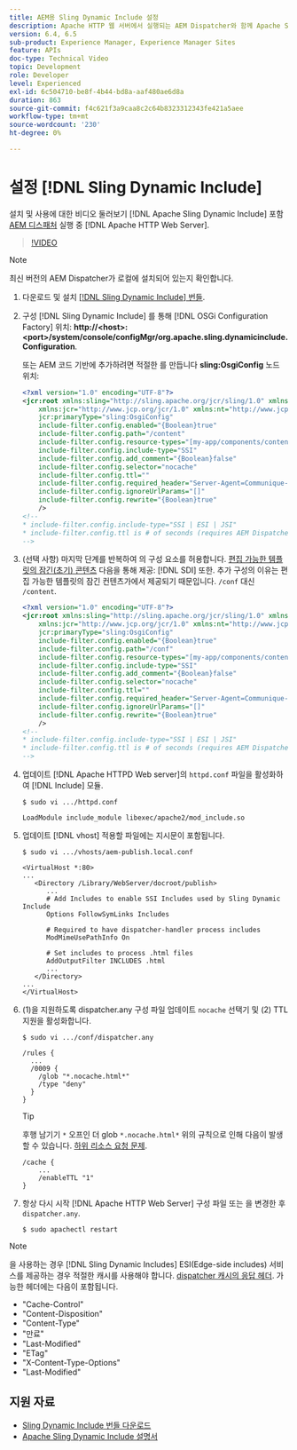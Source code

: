 ```yaml
---
title: AEM용 Sling Dynamic Include 설정
description: Apache HTTP 웹 서버에서 실행되는 AEM Dispatcher와 함께 Apache Sling Dynamic Include를 설치하고 사용하는 비디오 설명입니다.
version: 6.4, 6.5
sub-product: Experience Manager, Experience Manager Sites
feature: APIs
doc-type: Technical Video
topic: Development
role: Developer
level: Experienced
exl-id: 6c504710-be8f-4b44-bd8a-aaf480ae6d8a
duration: 863
source-git-commit: f4c621f3a9caa8c2c64b8323312343fe421a5aee
workflow-type: tm+mt
source-wordcount: '230'
ht-degree: 0%

---
```


# 설정 [!DNL Sling Dynamic Include]

설치 및 사용에 대한 비디오 둘러보기 [!DNL Apache Sling Dynamic Include] 포함 [AEM 디스패처](https://experienceleague.adobe.com/docs/experience-manager-dispatcher/using/dispatcher.html) 실행 중 [!DNL Apache HTTP Web Server].

>[!VIDEO](https://video.tv.adobe.com/v/17040?quality=12&learn=on)

>[!NOTE]
>
> 최신 버전의 AEM Dispatcher가 로컬에 설치되어 있는지 확인합니다.

1. 다운로드 및 설치 [[!DNL Sling Dynamic Include] 번들](https://sling.apache.org/downloads.cgi).
1. 구성 [!DNL Sling Dynamic Include] 를 통해 [!DNL OSGi Configuration Factory] 위치: **http://&lt;host>:&lt;port>/system/console/configMgr/org.apache.sling.dynamicinclude.Configuration**.

   또는 AEM 코드 기반에 추가하려면 적절한 를 만듭니다 **sling:OsgiConfig** 노드 위치:

   ```xml
   <?xml version="1.0" encoding="UTF-8"?>
   <jcr:root xmlns:sling="http://sling.apache.org/jcr/sling/1.0" xmlns:cq="http://www.day.com/jcr/cq/1.0"
       xmlns:jcr="http://www.jcp.org/jcr/1.0" xmlns:nt="http://www.jcp.org/jcr/nt/1.0"
       jcr:primaryType="sling:OsgiConfig"
       include-filter.config.enabled="{Boolean}true"
       include-filter.config.path="/content"
       include-filter.config.resource-types="[my-app/components/content/highly-dynamic]"
       include-filter.config.include-type="SSI" 
       include-filter.config.add_comment="{Boolean}false"
       include-filter.config.selector="nocache"
       include-filter.config.ttl=""
       include-filter.config.required_header="Server-Agent=Communique-Dispatcher"
       include-filter.config.ignoreUrlParams="[]"
       include-filter.config.rewrite="{Boolean}true"
       />
   <!--
   * include-filter.config.include-type="SSI | ESI | JSI"
   * include-filter.config.ttl is # of seconds (requires AEM Dispatcher 4.1.11+)
   -->
   ```

1. (선택 사항) 마지막 단계를 반복하여 의 구성 요소를 허용합니다. [편집 가능한 템플릿의 잠긴(초기) 콘텐츠](https://helpx.adobe.com/experience-manager/6-5/sites/developing/using/page-templates-editable.html) 다음을 통해 제공: [!DNL SDI] 또한. 추가 구성의 이유는 편집 가능한 템플릿의 잠긴 컨텐츠가에서 제공되기 때문입니다. `/conf` 대신 `/content`.

   ```xml
   <?xml version="1.0" encoding="UTF-8"?>
   <jcr:root xmlns:sling="http://sling.apache.org/jcr/sling/1.0" xmlns:cq="http://www.day.com/jcr/cq/1.0"
       xmlns:jcr="http://www.jcp.org/jcr/1.0" xmlns:nt="http://www.jcp.org/jcr/nt/1.0"
       jcr:primaryType="sling:OsgiConfig"
       include-filter.config.enabled="{Boolean}true"
       include-filter.config.path="/conf"
       include-filter.config.resource-types="[my-app/components/content/highly-dynamic]"
       include-filter.config.include-type="SSI" 
       include-filter.config.add_comment="{Boolean}false"
       include-filter.config.selector="nocache"
       include-filter.config.ttl=""
       include-filter.config.required_header="Server-Agent=Communique-Dispatcher"
       include-filter.config.ignoreUrlParams="[]"
       include-filter.config.rewrite="{Boolean}true"
       />
   <!--
   * include-filter.config.include-type="SSI | ESI | JSI"
   * include-filter.config.ttl is # of seconds (requires AEM Dispatcher 4.1.11+)
   -->
   ```

1. 업데이트 [!DNL Apache HTTPD Web server]의 `httpd.conf` 파일을 활성화하여 [!DNL Include] 모듈.

   ```shell
   $ sudo vi .../httpd.conf
   ```

   ```shell
   LoadModule include_module libexec/apache2/mod_include.so
   ```

1. 업데이트 [!DNL vhost] 적용할 파일에는 지시문이 포함됩니다.

   ```shell
   $ sudo vi .../vhosts/aem-publish.local.conf
   ```

   ```shell
   <VirtualHost *:80>
   ...
      <Directory /Library/WebServer/docroot/publish>
         ...
         # Add Includes to enable SSI Includes used by Sling Dynamic Include
         Options FollowSymLinks Includes
   
         # Required to have dispatcher-handler process includes
         ModMimeUsePathInfo On
   
         # Set includes to process .html files
         AddOutputFilter INCLUDES .html
         ...
      </Directory>
   ...
   </VirtualHost>
   ```

1. (1)을 지원하도록 dispatcher.any 구성 파일 업데이트 `nocache` 선택기 및 (2) TTL 지원을 활성화합니다.

   ```shell
   $ sudo vi .../conf/dispatcher.any
   ```

   ```shell
   /rules {
     ...
     /0009 {
       /glob "*.nocache.html*"
       /type "deny"
     } 
   }
   ```

   >[!TIP]
   >
   > 후행 남기기 `*` 오프인 더 glob `*.nocache.html*` 위의 규칙으로 인해 다음이 발생할 수 있습니다. [하위 리소스 요청 문제](https://github.com/AdobeDocs/experience-manager-learn.en/issues/16).

   ```shell
   /cache {
       ...
       /enableTTL "1"
   }
   ```

1. 항상 다시 시작 [!DNL Apache HTTP Web Server] 구성 파일 또는 을 변경한 후 `dispatcher.any`.

   ```shell
   $ sudo apachectl restart
   ```

>[!NOTE]
>
>을 사용하는 경우 [!DNL Sling Dynamic Includes] ESI(Edge-side includes) 서비스를 제공하는 경우 적절한 캐시를 사용해야 합니다. [dispatcher 캐시의 응답 헤더](https://experienceleague.adobe.com/docs/experience-manager-dispatcher/using/configuring/dispatcher-configuration.html#CachingHTTPResponseHeaders). 가능한 헤더에는 다음이 포함됩니다.
>
>* &quot;Cache-Control&quot;
>* &quot;Content-Disposition&quot;
>* &quot;Content-Type&quot;
>* &quot;만료&quot;
>* &quot;Last-Modified&quot;
>* &quot;ETag&quot;
>* &quot;X-Content-Type-Options&quot;
>* &quot;Last-Modified&quot;
>

## 지원 자료

* [Sling Dynamic Include 번들 다운로드](https://sling.apache.org/downloads.cgi)
* [Apache Sling Dynamic Include 설명서](https://github.com/Cognifide/Sling-Dynamic-Include)
